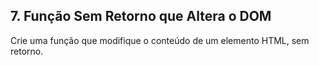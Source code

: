 ## 7. Função Sem Retorno que Altera o DOM
Crie uma função que modifique o conteúdo de um elemento HTML, sem retorno.
